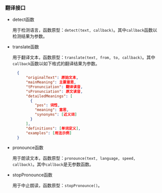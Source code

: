 ### 翻译接口

* detect函数

  用于检测语言，函数原型：`detect(text, callback)`。其中`callback`函数以检测结果为参数。

* translate函数

  用于翻译文本，函数原型：`translate(text, from, to, callback)`。其中`callback`函数以如下格式的翻译结果为参数。

  ```json
    {
        "originalText": 原始文本,
        "mainMeaning": 主要意思,
        "tPronunciation": 翻译读音,
        "sPronunciation": 原文读音,
        "detailedMeanings": [
          {
            "pos": 词性,
            "meaning": 意思,
            "synonyms": [近义词]
          }
        ],
        "definitions": [单词定义],
        "examples": [用法示例]
    }
  ```

* pronounce函数

  用于朗读文本，函数原型：`pronounce(text, language, speed, callback)`。其中`callback`是无参数函数。

* stopPronounce函数

  用于中止朗读，函数原型：`stopPronounce()`。